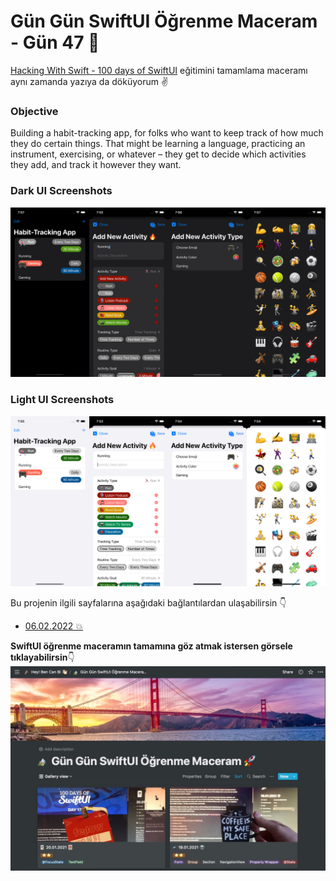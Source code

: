 # Gün Gün SwiftUI Öğrenme Maceram - Gün 47 🚀
[Hacking With Swift - 100 days of SwiftUI](https://www.hackingwithswift.com/100/swiftui) eğitimini tamamlama maceramı aynı zamanda yazıya da döküyorum ✌️

### Objective
Building a habit-tracking app, for folks who want to keep track of how much they do certain things. That might be learning a language, practicing an instrument, exercising, or whatever – they get to decide which activities they add, and track it however they want.

### Dark UI Screenshots
![image info](Screenshots/dark.png)
### Light UI Screenshots
![image info](Screenshots/light.png)

Bu projenin ilgili sayfalarına aşağıdaki bağlantılardan ulaşabilirsin 👇
* [06.02.2022 💥](https://canbi.me/06-02-2022-cff1c734a8d74415b9657c9458ea8246)

**SwiftUI öğrenme maceramın tamamına göz atmak istersen görsele tıklayabilirsin**👇
[![name2](../Images/gungunswiftui.jpg)](https://canbi.me/gun-gun-swiftui-ogrenme-maceram)
